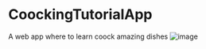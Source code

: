 # CoockingTutorialApp
A web app where to learn coock amazing dishes
![image](https://github.com/user-attachments/assets/ee3c8106-f30b-475e-b664-f4e0ea86197c)

